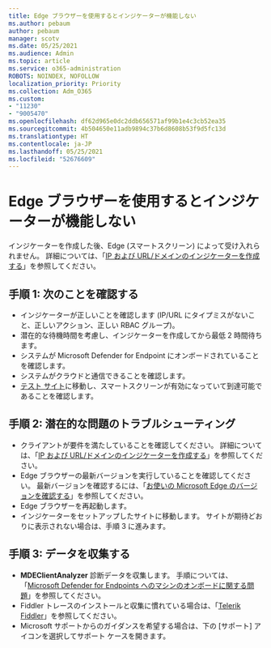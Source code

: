 ```yaml
---
title: Edge ブラウザーを使用するとインジケーターが機能しない
ms.author: pebaum
author: pebaum
manager: scotv
ms.date: 05/25/2021
ms.audience: Admin
ms.topic: article
ms.service: o365-administration
ROBOTS: NOINDEX, NOFOLLOW
localization_priority: Priority
ms.collection: Adm_O365
ms.custom:
- "11230"
- "9005470"
ms.openlocfilehash: df62d965e0dc2ddb656571af99b1e4c3cb52ea35
ms.sourcegitcommit: 4b504650e11adb9894c37b6d8608b53f9d5fc13d
ms.translationtype: HT
ms.contentlocale: ja-JP
ms.lasthandoff: 05/25/2021
ms.locfileid: "52676609"
---
```

# <a name="indicators-dont-work-using-edge-browser"></a>Edge ブラウザーを使用するとインジケーターが機能しない

インジケーターを作成した後、Edge (スマートスクリーン) によって受け入れられません。 詳細については、「[IP および URL/ドメインのインジケーターを作成する](/microsoft-365/security/defender-endpoint/indicator-ip-domain)」を参照してください。

## <a name="step-1-ensure-the-following"></a>手順 1: 次のことを確認する

- インジケーターが正しいことを確認します (IP/URL にタイプミスがないこと、正しいアクション、正しい RBAC グループ)。
- 潜在的な待機時間を考慮し、インジケーターを作成してから最低 2 時間待ちます。
- システムが Microsoft Defender for Endpoint にオンボードされていることを確認します。
- システムがクラウドと通信できることを確認します。
- [テスト サイト](https://demo.smartscreen.msft.net)に移動し、スマートスクリーンが有効になっていて到達可能であることを確認します。

## <a name="step-2-troubleshoot-the-potential-issue"></a>手順 2: 潜在的な問題のトラブルシューティング

- クライアントが要件を満たしていることを確認してください。 詳細については、「[IP および URL/ドメインのインジケーターを作成する](/microsoft-365/security/defender-endpoint/indicator-ip-domain)」を参照してください。
- Edge ブラウザーの最新バージョンを実行していることを確認してください。 最新バージョンを確認するには、「[お使いの Microsoft Edge のバージョンを確認する](https://support.microsoft.com/microsoft-edge/find-out-which-version-of-microsoft-edge-you-have-c726bee8-c42e-e472-e954-4cf5123497eb)」を参照してください。
- Edge ブラウザーを再起動します。
- インジケーターをセットアップしたサイトに移動します。 サイトが期待どおりに表示されない場合は、手順 3 に進みます。 

## <a name="step-3-collect-data"></a>手順 3: データを収集する

- **MDEClientAnalyzer** 診断データを収集します。 手順については、「[Microsoft Defender for Endpoints へのマシンのオンボードに関する問題](issues-with-onboarding-machines.md)」を参照してください。
- Fiddler トレースのインストールと収集に慣れている場合は、「[Telerik Fiddler](http://www.telerik.com/fiddler)」を参照してください。
- Microsoft サポートからのガイダンスを希望する場合は、下の [サポート] アイコンを選択してサポート ケースを開きます。
